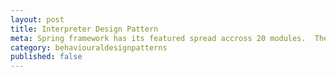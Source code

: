 ```yaml
---
layout: post
title: Interpreter Design Pattern
meta: Spring framework has its featured spread accross 20 modules.  These modules are grouped into 
category: behaviouraldesignpatterns
published: false
---
```

